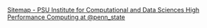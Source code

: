 [Sitemap - PSU Institute for Computational and Data Sciences   High Performance Computing at @penn_state](https://qi.tc/qi/114428)